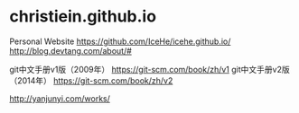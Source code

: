 # christiein.github.io
Personal Website
https://github.com/IceHe/icehe.github.io/
http://blog.devtang.com/about/#


git中文手册v1版（2009年） https://git-scm.com/book/zh/v1
git中文手册v2版（2014年） https://git-scm.com/book/zh/v2

http://yanjunyi.com/works/